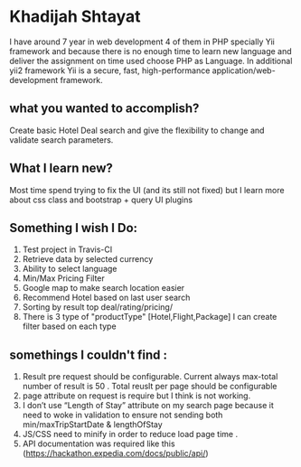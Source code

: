 Khadijah Shtayat
================
I have around 7 year in web development 4 of them in PHP specially Yii framework and because there is no enough time to learn new language and deliver the assignment  on time used choose PHP as Language. In additional yii2 framework Yii is a secure, fast, high-performance application/web-development framework.


what you wanted to accomplish?
------------------------------
Create basic Hotel Deal search and give the flexibility to change and validate search parameters.

What I learn new?
-----------------
Most time spend trying to fix the UI (and its still not fixed) but I learn more about css class and bootstrap + query UI plugins

Something I wish I Do:
----------------------
1. Test project in Travis-CI
2. Retrieve data by selected currency
3. Ability to select  language
4. Min/Max Pricing Filter
5. Google map to make search location easier
6. Recommend Hotel based on last user search
7. Sorting by result  top deal/rating/pricing/
8. There is 3 type of "productType" [Hotel,Flight,Package] I can create filter based on each type

somethings I couldn't find :
----------------------

1. Result pre request should be configurable. Current always max-total number of result is 50 . Total reuslt per page should be configurable
2. page attribute on request is require but I think is not working.
3. I don’t use “Length of Stay” attribute on my search page because it need to woke in validation to ensure not sending both min/maxTripStartDate & lengthOfStay
4. JS/CSS need to minify in order to reduce load page time .
5. API documentation was required like this (https://hackathon.expedia.com/docs/public/api/)